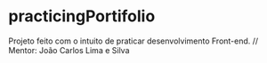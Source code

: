# practicingPortifolio
Projeto feito com o intuito de praticar desenvolvimento Front-end. // Mentor: João Carlos Lima e Silva
